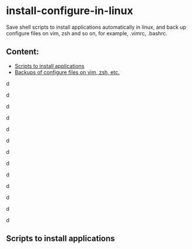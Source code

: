 # install-configure-in-linux
Save shell scripts to install applications automatically in linux, and back up configure files on vim, zsh and so on, for example, .vimrc, .bashrc. 
## Content: 
- [Scripts to install applications](#Scripts-to-install-applications)
- [Backups of configure files on vim, zsh, etc.](#2)

d


d

d

d


d

d

d

d

d

d

d

d

d

## Scripts to install applications
